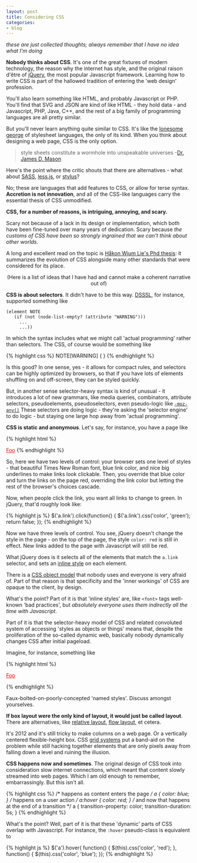 ```yaml
---
layout: post
title: Considering CSS
categories:
- blog
---
```


_these are just collected thoughts; always remember that I have
no idea what I'm doing_

**Nobody thinks about CSS**. It's one of the great fixtures of modern technology,
the reason why the internet has style, and the original raison d'être of
[jQuery](http://jquery.com/), the most popular Javascript framework. Learning
how to write CSS is part of the hallowed tradition of entering the 'web design'
profession.

You'll also learn something like HTML, and probably Javascript or PHP. You'll
find that SVG and JSON are kind of like HTML - they hold data - and Javascript,
PHP, Java, C++, and the rest of a big family of programming languages are all
pretty similar.

But you'll never learn anything quite similar to CSS. It's like the [lonesome
george](http://en.wikipedia.org/wiki/Pinta_Island_tortoise) of stylesheet languages, the only of its kind. When you think about
designing a web page, CSS is the only option.

> style sheets constitute a wormhole into unspeakable universes -<a href='https://listserv.heanet.ie/cgi-bin/wa?A3=ind9411&L=HTML-WG&E=0&P=291154&B=--&T=text%2Fplain'>Dr. James D. Mason</a>

Here's the point where the critic shouts that there are alternatives -
what about [SASS](http://sass-lang.com/), [less.js](http://lesscss.org/),
or [stylus](http://learnboost.github.com/stylus/)?

No; these are languages that add features to CSS, or allow for terse syntax.
**Accretion is not innovation**, and all of the CSS-like languages carry
the essential thesis of CSS unmodified.

**CSS, for a number of reasons, is intriguing, annoying, and scary.**

Scary not because of a lack in its design or implementation, which both
have been fine-tuned over many years of dedication. Scary because _the
customs of CSS have been so strongly ingrained that we can't think about
other worlds._

A long and excellent read on the topic is [Håkon Wium Lie's Phd thesis](http://people.opera.com/howcome/2006/phd/):
it summarizes the evolution of CSS alongside many other standards
that were considered for its place.

<center>(Here is a list of ideas that I have had and cannot make a coherent narrative out of)</center>

**CSS is about selectors**. It didn't have to be this way. [DSSSL](http://www.jclark.com/dsssl/), for instance,
supported something like

    (element NOTE
       (if (not (node-list-empty? (attribute "WARNING")))
         ...
         ...))

In which the syntax includes what we might call 'actual programming' rather
than selectors. The CSS, of course would be something like

{% highlight css %}
NOTE[WARNING] { }
{% endhighlight %}

Is this good? In one sense, yes - it allows for compact rules, and selectors
can be highly optimized by browsers, so that if you have lots of elements
shuffling on and off-screen, they can be styled quickly.

But, in another sense selector-heavy syntax is kind of unusual - it introduces
a lot of new grammars, like media queries, combinators, attribute selectors,
pseudoelements, pseudoselectors, even pseudo-logic like [`-moz-any()`](https://developer.mozilla.org/en-US/docs/CSS/:any?redirectlocale=en-US&redirectslug=CSS%2F%3A-moz-any)
These selectors are doing logic - they're asking the 'selector engine' to
do logic - but staying one large hop away from 'actual programming'.

**CSS is static and anonymous**. Let's say, for instance, you have
a page like

{% highlight html %}
<style>
a.link { color: red; }
</style>
<a class='link' href='#'>Foo</a>
{% endhighlight %}

So, here we have two levels of control: your browser sets one level of styles -
that beautiful Times New Roman font, blue link color, and nice big underlines
to make links look clickable. Then, you override that blue color and
turn the links on the page red, overriding the link color but letting
the rest of the browser's choices cascade.

Now, when people click the link, you want all links to change to green. In
jQuery, that'd roughly look like:

{% highlight js %}
$('a.link').click(function() {
    $('a.link').css('color', 'green');
    return false;
});
{% endhighlight %}

Now we have three levels of control. You see, jQuery doesn't change the style
in the page - on the top of the page, the style `color: red` is still in
effect. New links added to the page with Javascript will still be red.

What jQuery does is it selects all of the elements that match the `a.link`
selector, and sets an [inline style](http://www.w3.org/TR/html4/present/styles.html#h-14.2.2)
on each element.

There is a [CSS object model](http://www.w3.org/TR/DOM-Level-2-Style/css.html)
that nobody uses and everyone is very afraid of. Part of that reason is that
specificity and the 'inner workings' of CSS are opaque to the client, by
design.

What's the point? Part of it is that 'inline styles' are, like `<font>` tags
well-known 'bad practices', but _absolutely everyone uses them indirectly
all the time with Javascript_.

Part of it is that the selector-heavy model
of CSS and related convoluted system of accessing 'styles as objects or things'
means that, despite the proliferation of the so-called dynamic web, basically
nobody dynamically changes CSS after initial pageload.

Imagine, for instance, something like

{% highlight html %}
<style>
%linkstyle a.link { color: red; }
</style>
<a class='link' href='#'>Foo</a>
<script>
$('a.link').click(function() {
    styles.linkstyle.color = 'blue';
});
</script>
{% endhighlight %}

Faux-bolted-on-poorly-concepted 'named styles'. Discuss amongst yourselves.

**If box layout were the only kind of layout, it would just be called layout**.
There are alternatives, like [relative layout](http://developer.android.com/guide/topics/ui/layout/relative.html),
[flow layout](http://docs.oracle.com/javase/tutorial/uiswing/layout/flow.html),
et cetera.

It's 2012 and it's still tricky to make columns on a web page. Or a vertically
centered flexible-height box. CSS [grid systems](http://twitter.github.com/bootstrap/scaffolding.html#gridSystem)
put a band-aid on the problem while still hacking together elements that are
only pixels away from falling down a level and ruining the illusion.

**CSS happens now and sometimes**. The original design of CSS took into
consideration slow internet connections, which meant that content slowly
streamed into web pages. Which I am old enough to remember, embarrassingly.
But this isn't all.

{% highlight css %}
/* happens as content enters the page */
a { color: blue; }
/* happens on a user action */
a:hover { color: red; }
/* and now that happens at the end of a transition */
a { transition-property: color; transition-duration: 5s; }
{% endhighlight %}

What's the point? Well, part of it is that these 'dynamic' parts of CSS
overlap with Javascript. For instance, the `:hover` pseudo-class is equivalent
to

{% highlight js %}
$('a').hover(
function() {
    $(this).css('color', 'red');
},
function() {
    $(this).css('color', 'blue');
});
{% endhighlight %}
